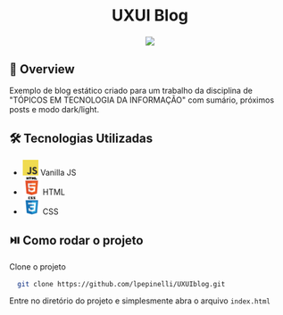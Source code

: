 <h1 align="center">UXUI Blog</h1>
<p align="center">
  <img align="center" src="https://user-images.githubusercontent.com/43144939/221354134-7bca9c7e-2708-486c-aa53-50c15349fa72.png"/>
</p>

## 🎯 Overview
Exemplo de blog estático criado para um trabalho da disciplina de "TÓPICOS EM TECNOLOGIA DA INFORMAÇÃO" com sumário, próximos posts e modo dark/light.

## 🛠️ Tecnologias Utilizadas
- <code><img height="28" src="https://raw.githubusercontent.com/github/explore/80688e429a7d4ef2fca1e82350fe8e3517d3494d/topics/javascript/javascript.png"/></code> Vanilla JS
- <code><img height="32" src="https://raw.githubusercontent.com/github/explore/80688e429a7d4ef2fca1e82350fe8e3517d3494d/topics/html/html.png"/></code> HTML
- <code><img height="32" src="https://raw.githubusercontent.com/github/explore/80688e429a7d4ef2fca1e82350fe8e3517d3494d/topics/css/css.png"/></code> CSS

## ⏯️ Como rodar o projeto

Clone o projeto

```bash
  git clone https://github.com/lpepinelli/UXUIblog.git
```
Entre no diretório do projeto e simplesmente abra o arquivo <code>index.html</code>